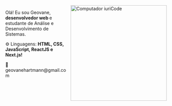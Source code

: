<img src="https://raw.githubusercontent.com/MicaelliMedeiros/micaellimedeiros/master/image/computer-illustration.png" min-width="300px" max-width="300px" width="300px" align="right" alt="Computador iuriCode">

<p align="left"> 
  Olá! Eu sou Geovane, <strong> desenvolvedor web </strong> e estudante de Análise e Desenvolvimento de Sistemas.
</p>

<p align="left">
 ⚙ Linguagens: <strong>HTML, CSS, JavaScript, ReactJS e Next.js!</strong>
</p>

<p align="left">
  💌 geovanehartmann@gmail.com 
</p>

